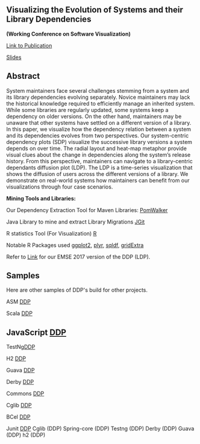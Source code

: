 Visualizing the Evolution of Systems and their Library Dependencies
------
**(Working Conference on Software Visualization)**

[Link to Publication](http://sel.ist.osaka-u.ac.jp/lab-db/betuzuri/archive/951/951.pdf)

[Slides](http://sel.ist.osaka-u.ac.jp/lab-db/betuzuri/archive/951/951.pptx)

## Abstract
System maintainers face several challenges stemming from a system and its library dependencies evolving
separately. Novice maintainers may lack the historical knowledge required to efficiently manage an inherited system. While some
libraries are regularly updated, some systems keep a dependency on older versions. On the other hand, maintainers may be
unaware that other systems have settled on a different version of a library. In this paper, we visualize how the dependency
relation between a system and its dependencies evolves from two perspectives. Our system-centric dependency plots (SDP)
visualize the successive library versions a system depends on over time. The radial layout and heat-map metaphor provide
visual clues about the change in dependencies along the system’s release history. From this perspective, maintainers can navigate
to a library-centric dependants diffusion plot (LDP). The LDP is a time-series visualization that shows the diffusion of users across
the different versions of a library. We demonstrate on real-world systems how maintainers can benefit from our visualizations
through four case scenarios.

**Mining Tools and Libraries:**

Our Dependency Extraction Tool for Maven Libraries: [PomWalker](https://github.com/raux/PomWalker)

Java Library to mine and extract Library Migrations
[JGit](http://www.eclipse.org/jgit/)

R statistics Tool (For Visualization) [R](https://www.r-project.org/)

Notable R Packages used [ggplot2](http://ggplot2.org/), [plyr](https://cran.r-project.org/web/packages/plyr/index.html),
[sqldf](https://cran.r-project.org/web/packages/sqldf/),
[gridExtra](https://cran.r-project.org/web/packages/gridExtra/gridExtra.pdf)

Refer to [Link](https://raux.github.io/Impact-of-Security-Advisories-on-Library-Migrations/) for our EMSE 2017 version of the DDP (LDP).

## Samples

Here are other samples of DDP's build for other projects.

ASM [DDP](https://github.com/raux/Visualizing-the-Evolution-of-Systems-and-their-Library-Dependencies/blob/master/data/DDPASM.pdf)

Scala [DDP](https://github.com/raux/Visualizing-the-Evolution-of-Systems-and-their-Library-Dependencies/blob/master/data/DDPScala.pdf)

JavaScript [DDP](https://github.com/raux/Visualizing-the-Evolution-of-Systems-and-their-Library-Dependencies/blob/master/data/DDPJavassit.pdf)
----
TestNg[DDP](https://github.com/raux/Visualizing-the-Evolution-of-Systems-and-their-Library-Dependencies/blob/master/data/DDPTestng.pdf)

H2 [DDP](https://github.com/raux/Visualizing-the-Evolution-of-Systems-and-their-Library-Dependencies/blob/master/data/DDPh2.pdf)

Guava [DDP](https://github.com/raux/Visualizing-the-Evolution-of-Systems-and-their-Library-Dependencies/blob/master/data/DDPGuava.pdf)

Derby [DDP](https://github.com/raux/Visualizing-the-Evolution-of-Systems-and-their-Library-Dependencies/blob/master/data/DDPDerby.pdf)

Commons [DDP](https://github.com/raux/Visualizing-the-Evolution-of-Systems-and-their-Library-Dependencies/blob/master/data/DDPCommons.pdf)

Cglib [DDP](https://github.com/raux/Visualizing-the-Evolution-of-Systems-and-their-Library-Dependencies/blob/master/data/DDPCglib.pdf)

BCel [DDP](https://github.com/raux/Visualizing-the-Evolution-of-Systems-and-their-Library-Dependencies/blob/master/data/DDPBcel.pdf)

Junit [DDP](https://github.com/raux/Visualizing-the-Evolution-of-Systems-and-their-Library-Dependencies/blob/master/data/DDPJunit.pdf)
Cglib (DDP)
Spring-core (DDP)
Testng (DDP)
Derby (DDP)
Guava (DDP)
h2 (DDP)

